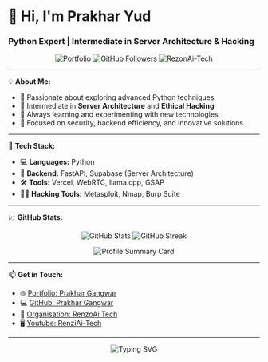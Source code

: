 # 👋 Hi, I'm Prakhar Yud
### Python Expert | Intermediate in Server Architecture & Hacking

<p align="center">
  <a href="https://prakharyud.netlify.app" target="_blank">
    <img src="https://img.shields.io/badge/Portfolio-PrakharYud-blue?style=flat-square&logo=web" alt="Portfolio" />
  </a>
  <a href="https://github.com/PrakharYud?tab=followers">
    <img src="https://img.shields.io/github/followers/PrakharYud?label=Followers&style=social" alt="GitHub Followers" />
  </a>
  <a href="https://github.com/RezonAi-Tech" target="_blank">
    <img src="https://img.shields.io/badge/Organisation-RenzoAi%20Tech-black?style=flat-square&logo=github" alt="RezonAi-Tech" />
  </a>
</p>



---

💡 **About Me:**  
- 🚀 Passionate about exploring advanced Python techniques  
- 🧠 Intermediate in **Server Architecture** and **Ethical Hacking**  
- 🌱 Always learning and experimenting with new technologies  
- 🎯 Focused on security, backend efficiency, and innovative solutions  

---

🔨 **Tech Stack:**  
- 💻 **Languages:** Python  
- 🔗 **Backend:** FastAPI, Supabase (Server Architecture)  
- 🛠️ **Tools:** Vercel, WebRTC, llama.cpp, GSAP  
- 🧑‍💻 **Hacking Tools:** Metasploit, Nmap, Burp Suite  

---

📈 **GitHub Stats:**  
<p align="center">
  <img src="https://github-readme-stats.vercel.app/api?username=PrakharYud&show_icons=true&theme=radical" alt="GitHub Stats" />
  <img src="https://github-readme-streak-stats.herokuapp.com/?user=PrakharYud&theme=radical" alt="GitHub Streak" />
</p>

<p align="center">
  <img src="https://github-profile-summary-cards.vercel.app/api/cards/profile-details?username=PrakharYud&theme=radical" alt="Profile Summary Card" />
</p>

---

📫 **Get in Touch:**  
- 🌐 [Portfolio: Prakhar Gangwar](https://prakharyud.netlify.app)  
- 💻 [GitHub: Prakhar Gangwar](https://github.com/PrakharYud)  
- 🏢 [Organisation: RenzoAi Tech](https://github.com/RezonAi-Tech)  
- 🖥️ [Youtube: RenziAi-Tech](https://youtube.com/@RenzoAi-Tech)
---


<p align="center">
  <img src="https://readme-typing-svg.demolab.com?font=Helvetica&size=22&pause=100&color=AA00F7&background=00CEFF00&center=true&vCenter=true&width=445&lines=Expert+Python+;Ethical+Hacker;Server+Architecture+" alt="Typing SVG" />
</p>
